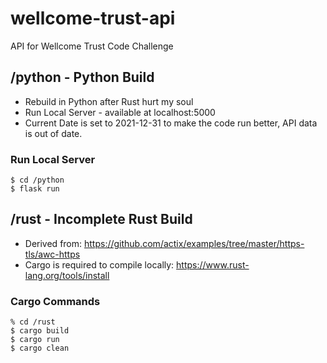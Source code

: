 # wellcome-trust-api
API for Wellcome Trust Code Challenge

##  /python - Python Build
- Rebuild in Python after Rust hurt my soul
- Run Local Server - available at localhost:5000
- Current Date is set to 2021-12-31 to make the code run better, API data is out of date.

###  Run Local Server
```
$ cd /python
$ flask run
```

##  /rust - Incomplete Rust Build
- Derived from: https://github.com/actix/examples/tree/master/https-tls/awc-https
- Cargo is required to compile locally: https://www.rust-lang.org/tools/install

###  Cargo Commands

```
% cd /rust
$ cargo build
$ cargo run
$ cargo clean
```
